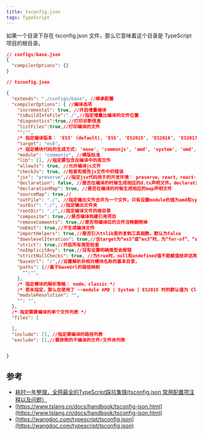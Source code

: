 ```yaml
---
title: tsconfig.json
tags: TypeScript
---
```



如果一个目录下存在 tsconfig.json 文件，那么它意味着这个目录是 TypeScript 项目的根目录。



```json
// configs/base.json
{
  "compilerOptions": {}
}

// tsconfig.json

{
  "extends": "./configs/base", //继承配置
  "compilerOptions": { //编译选项
    "incremental": true, //开启增量编译
    "tsBuildInfoFile":"./",//指定增量比编译的文件位置
    "diagnostics":true,//打印诊断信息
    "listFiles":true,//打印编译的文件
    "":"",
    /* 指定编译版本： 'ES3' (default), 'ES5', 'ES2015', 'ES2016', 'ES2017', 'ES2018', 'ES2019' or 'ESNEXT'. */
    "target": "es6",
    /* 指定模块代码的生成方式: 'none', 'commonjs', 'amd', 'system', 'umd', 'es2015', or 'ESNext'. */
    "module": "commonjs", //模版标准
    "lib": [], //指定要包含在编译中的库文件
    "allowJs": true, //允许编译js文件
    "checkJs": true, //检查和报告js文件中的错误
    "jsx": "preserve",//指定jsx代码用于的开发环境： preserve、react、react-native
    "declaration": false, //是否在编译的时候生成相应的d.ts声明文件。declaration和allowJs不能同时设置为true
    "declarationMap": true, //是否在编译的时候生成相应的map声明文件
    "sourceMap": true,//
    "outFile": "./", //指定输出文件合并为一个文件，只有设置module的值为amd和system模块时才支持这个配置
    "outDir": "./", //指定输出文件夹
    "rootDir": "./",//指定编译文件的根目录
    "composite": true,//是否编译构建引用项目
    "removeComments": true,//是否将编译后的文件注释删除掉 
    "noEmit": true,//不生成编译文件
    "importHelpers": true,//是否引入tslib里的复制工具函数，默认为false
    "downlevelIteration": true,//当target为“es5”或“es3”时，为“for-of”、“spread”和“destructuring”中的迭代器提供完全支持
    "strict": true,//开启所有类型检查
    "noImplicitAny": true,//没有设置明确类型会报错
    "strictNullChecks": true, //为true时，null和undefined值不能赋值给非这两种类型的值，别的类型的值也不能赋给他们，除了any类型，还有个例外就是undefined可以赋值给void类型
    "baseUrl": "/",//设置解析非相对模块名称的基本目录，
    "paths": {//基于baseUrl的路径映射
      "":"",
    },
    /* 指定模块的解析策略： node、classic */
    /* 若未指定，那么在使用了 --module AMD | System | ES2015 时的默认值为 Classic，其它情况时则为 Node */
    "moduleResolution": "",
    "": "",
  },
  /* 指定需要编译的单个文件列表 */
  "files": [

  ],
  "include": [], //指定要编译的路径列表
  "exclude": [],//要排除的不编译的文件/文件夹列表


}
```


## 参考

- [耗时一年整理，全网最全的TypeScript踩坑集锦(tsconfig.json 常用配置项注释以及问题）](https://wuzaofeng.github.io/learning/typescript/ts-collection-config.html#tsconfig-json-%E5%B8%B8%E7%94%A8%E9%85%8D%E7%BD%AE%E9%A1%B9)
- [https://www.tslang.cn/docs/handbook/tsconfig-json.html](https://www.tslang.cn/docs/handbook/tsconfig-json.html)
- [https://wangdoc.com/typescript/tsconfig.json](https://wangdoc.com/typescript/tsconfig.json)
